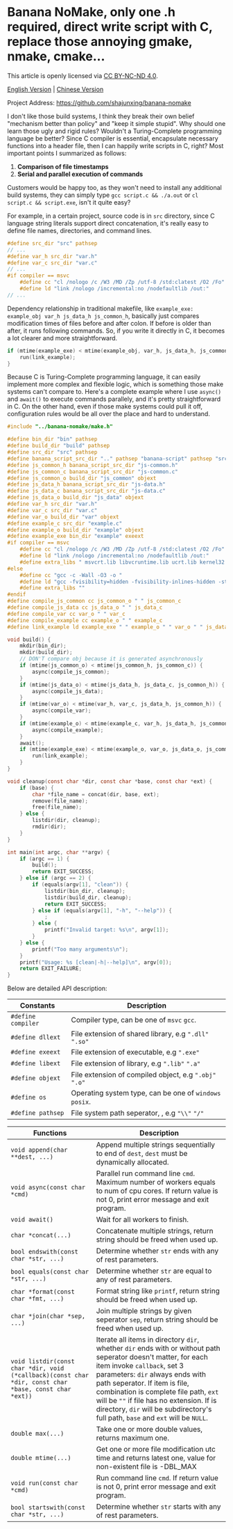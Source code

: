 # Banana NoMake, only one .h required, direct write script with C, replace those annoying gmake, nmake, cmake...

This article is openly licensed via [CC BY-NC-ND 4.0](https://creativecommons.org/licenses/by-nc-nd/4.0/).

[English Version](README.md) | [Chinese Version](README_zhCN.md)

Project Address: <https://github.com/shajunxing/banana-nomake>

I don't like those build systems, I think they break their own belief "mechanism better than policy" and "keep it simple stupid". Why should one learn those ugly and rigid rules? Wouldn't a Turing-Complete programming language be better? Since C compiler is essential, encapsulate necessary functions into a header file, then I can happily write scripts in C, right? Most important points I summarized as follows: 

1. **Comparison of file timestamps**
2. **Serial and parallel execution of commands**

Customers would be happy too, as they won't need to install any additional build systems, they can simply type `gcc script.c && ./a.out` or `cl script.c && script.exe`, isn't it quite easy?

For example, in a certain project, source code is in `src` directory, since C language string literals support direct concatenation, it's really easy to define file names, directories, and command lines.

```c
#define src_dir "src" pathsep
// ...
#define var_h src_dir "var.h"
#define var_c src_dir "var.c"
// ...
#if compiler == msvc
    #define cc "cl /nologo /c /W3 /MD /Zp /utf-8 /std:clatest /O2 /Fo"
    #define ld "link /nologo /incremental:no /nodefaultlib /out:"
// ...
```

Dependency relationship in traditional makefile, like `example_exe: example_obj var_h js_data_h js_common_h`, basically just compares modification times of files before and after colon. If before is older than after, it runs following commands. So, if you write it directly in C, it becomes a lot clearer and more straightforward.

```c
if (mtime(example_exe) < mtime(example_obj, var_h, js_data_h, js_common_h)) {
    run(link_example);
}
```

Because C is Turing-Complete programming language, it can easily implement more complex and flexible logic, which is something those make systems can't compare to. Here's a complete example where I use `async()` and `await()` to execute commands parallely, and it's pretty straightforward in C. On the other hand, even if those make systems could pull it off, configuration rules would be all over the place and hard to understand.

```c
#include "../banana-nomake/make.h"

#define bin_dir "bin" pathsep
#define build_dir "build" pathsep
#define src_dir "src" pathsep
#define banana_script_src_dir ".." pathsep "banana-script" pathsep "src" pathsep
#define js_common_h banana_script_src_dir "js-common.h"
#define js_common_c banana_script_src_dir "js-common.c"
#define js_common_o build_dir "js_common" objext
#define js_data_h banana_script_src_dir "js-data.h"
#define js_data_c banana_script_src_dir "js-data.c"
#define js_data_o build_dir "js_data" objext
#define var_h src_dir "var.h"
#define var_c src_dir "var.c"
#define var_o build_dir "var" objext
#define example_c src_dir "example.c"
#define example_o build_dir "example" objext
#define example_exe bin_dir "example" exeext
#if compiler == msvc
    #define cc "cl /nologo /c /W3 /MD /Zp /utf-8 /std:clatest /O2 /Fo"
    #define ld "link /nologo /incremental:no /nodefaultlib /out:"
    #define extra_libs " msvcrt.lib libvcruntime.lib ucrt.lib kernel32.lib user32.lib"
#else
    #define cc "gcc -c -Wall -O3 -o "
    #define ld "gcc -fvisibility=hidden -fvisibility-inlines-hidden -static -static-libgcc -s -Wl,--exclude-all-symbols -o "
    #define extra_libs ""
#endif
#define compile_js_common cc js_common_o " " js_common_c
#define compile_js_data cc js_data_o " " js_data_c
#define compile_var cc var_o " " var_c
#define compile_example cc example_o " " example_c
#define link_example ld example_exe " " example_o " " var_o " " js_data_o " " js_common_o extra_libs

void build() {
    mkdir(bin_dir);
    mkdir(build_dir);
    // DON'T compare obj because it is generated asynchronously
    if (mtime(js_common_o) < mtime(js_common_h, js_common_c)) {
        async(compile_js_common);
    }
    if (mtime(js_data_o) < mtime(js_data_h, js_data_c, js_common_h)) {
        async(compile_js_data);
    }
    if (mtime(var_o) < mtime(var_h, var_c, js_data_h, js_common_h)) {
        async(compile_var);
    }
    if (mtime(example_o) < mtime(example_c, var_h, js_data_h, js_common_h)) {
        async(compile_example);
    }
    await();
    if (mtime(example_exe) < mtime(example_o, var_o, js_data_o, js_common_o)) {
        run(link_example);
    }
}

void cleanup(const char *dir, const char *base, const char *ext) {
    if (base) {
        char *file_name = concat(dir, base, ext);
        remove(file_name);
        free(file_name);
    } else {
        listdir(dir, cleanup);
        rmdir(dir);
    }
}

int main(int argc, char **argv) {
    if (argc == 1) {
        build();
        return EXIT_SUCCESS;
    } else if (argc == 2) {
        if (equals(argv[1], "clean")) {
            listdir(bin_dir, cleanup);
            listdir(build_dir, cleanup);
            return EXIT_SUCCESS;
        } else if (equals(argv[1], "-h", "--help")) {
            ;
        } else {
            printf("Invalid target: %s\n", argv[1]);
        }
    } else {
        printf("Too many arguments\n");
    }
    printf("Usage: %s [clean|-h|--help]\n", argv[0]);
    return EXIT_FAILURE;
}
```

Below are detailed API description:

|Constants|Description|
|-|-|
|`#define compiler`|Compiler type, can be one of `msvc` `gcc`.|
|`#define dllext`|File extension of shared library, e.g `".dll"` `".so"`|
|`#define exeext`|File extension of executable, e.g `".exe"`|
|`#define libext`|File extension of library, e.g `".lib"` `".a"`|
|`#define objext`|File extension of compiled object, e.g `".obj"` `".o"`|
|`#define os`|Operating system type, can be one of `windows` `posix`.|
|`#define pathsep`|File system path seperator, , e.g `"\\"` `"/"`|

|Functions|Description|
|-|-|
|`void append(char **dest, ...)`|Append multiple strings sequentially to end of `dest`, `dest` must be dynamically allocated.|
|`void async(const char *cmd)`|Parallel run command line `cmd`. Maximum number of workers equals to num of cpu cores. If return value is not 0, print error message and exit program.|
|`void await()`|Wait for all workers to finish.|
|`char *concat(...)`|Concatenate multiple strings, return string should be freed when used up.|
|`bool endswith(const char *str, ...)`|Determine whether `str` ends with any of rest parameters.|
|`bool equals(const char *str, ...)`|Determine whether `str` are equal to any of rest parameters.|
|`char *format(const char *fmt, ...)`|Format string like `printf`, return string should be freed when used up.|
|`char *join(char *sep, ...)`|Join multiple strings by given seperator `sep`, return string should be freed when used up.|
|`void listdir(const char *dir, void (*callback)(const char *dir, const char *base, const char *ext))`|Iterate all items in directory `dir`, whether `dir` ends with or without path seperator doesn't matter, for each item invoke `callback`, set 3 parameters: `dir` always ends with path seperator. If item is file, combination is complete file path, `ext` will be `""` if file has no extension. If is directory, `dir` will be subdirectory's full path, `base` and `ext` will be `NULL`.|
|`double max(...)`|Take one or more double values, returns maximum one.|
|`double mtime(...)`|Get one or more file modification utc time and returns latest one, value for non-existent file is -DBL_MAX|
|`void run(const char *cmd)`|Run command line `cmd`. If return value is not 0, print error message and exit program.|
|`bool startswith(const char *str, ...)`|Determine whether `str` starts with any of rest parameters.|

